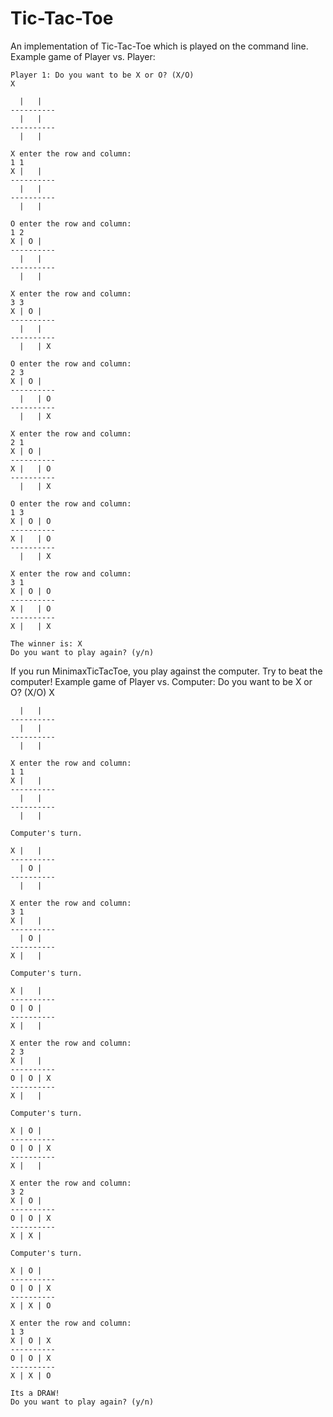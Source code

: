 # Tic-Tac-Toe
An implementation of Tic-Tac-Toe which is played on the command line.
Example game of Player vs. Player:

    Player 1: Do you want to be X or O? (X/O)
    X
    
      |   |
    ----------
      |   |
    ----------
      |   |

    X enter the row and column:
    1 1
    X |   |
    ----------
      |   |
    ----------
      |   |

    O enter the row and column:
    1 2
    X | O |
    ----------
      |   |
    ----------
      |   |

    X enter the row and column:
    3 3
    X | O |
    ----------
      |   |
    ----------
      |   | X

    O enter the row and column:
    2 3
    X | O |
    ----------
      |   | O
    ----------
      |   | X

    X enter the row and column:
    2 1
    X | O |
    ----------
    X |   | O
    ----------
      |   | X

    O enter the row and column:
    1 3
    X | O | O
    ----------
    X |   | O
    ----------
      |   | X

    X enter the row and column:
    3 1
    X | O | O
    ----------
    X |   | O
    ----------
    X |   | X

    The winner is: X
    Do you want to play again? (y/n)



If you run MinimaxTicTacToe, you play against the computer. Try to beat the computer!
Example game of Player vs. Computer:
    Do you want to be X or O? (X/O)
    X
    
      |   |
    ----------
      |   |
    ----------
      |   |

    X enter the row and column:
    1 1
    X |   |
    ----------
      |   |
    ----------
      |   |

    Computer's turn.

    X |   |
    ----------
      | O |
    ----------
      |   |

    X enter the row and column:
    3 1
    X |   |
    ----------
      | O |
    ----------
    X |   |

    Computer's turn.

    X |   |
    ----------
    O | O |
    ----------
    X |   |

    X enter the row and column:
    2 3
    X |   |
    ----------
    O | O | X
    ----------
    X |   |

    Computer's turn.

    X | O |
    ----------
    O | O | X
    ----------
    X |   |

    X enter the row and column:
    3 2
    X | O |
    ----------
    O | O | X
    ----------
    X | X |

    Computer's turn.

    X | O |
    ----------
    O | O | X
    ----------
    X | X | O

    X enter the row and column:
    1 3
    X | O | X
    ----------
    O | O | X
    ----------
    X | X | O

    Its a DRAW!
    Do you want to play again? (y/n)
